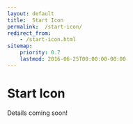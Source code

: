 ```yaml
---
layout: default
title:  Start Icon
permalink:  /start-icon/
redirect_from: 
    - /start-icon.html
sitemap: 
    priority: 0.7
    lastmod: 2016-06-25T00:00:00-00:00
---
```

# <i class=fa fa-circle></i> Start Icon
Details coming soon!
